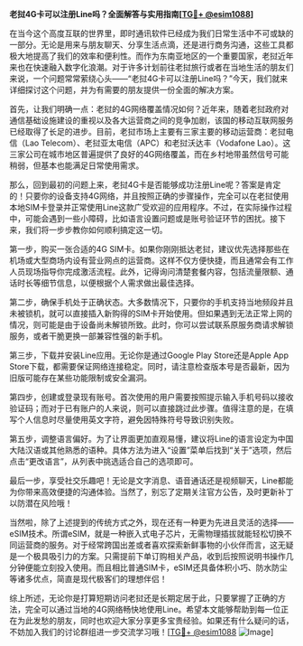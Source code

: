 **老挝4G卡可以注册Line吗？全面解答与实用指南[[TG💪+ @esim1088](https://t.me/s/esim1088)]**

在当今这个高度互联的世界里，即时通讯软件已经成为我们日常生活中不可或缺的一部分。无论是用来与朋友聊天、分享生活点滴，还是进行商务沟通，这些工具都极大地提高了我们的效率和便利性。而作为东南亚地区的一个重要国家，老挝近年来也在快速融入数字化浪潮。对于许多计划前往老挝旅行或者在当地生活的朋友们来说，一个问题常常萦绕心头——“老挝4G卡可以注册Line吗？”今天，我们就来详细探讨这个问题，并为有需要的朋友提供一份全面的解决方案。

首先，让我们明确一点：老挝的4G网络覆盖情况如何？近年来，随着老挝政府对通信基础设施建设的重视以及各大运营商之间的竞争加剧，该国的移动互联网服务已经取得了长足的进步。目前，老挝市场上主要有三家主要的移动运营商：老挝电信（Lao Telecom）、老挝亚太电信（APC）和老挝沃达丰（Vodafone Lao）。这三家公司在城市地区普遍提供了良好的4G网络覆盖，而在乡村地带虽然信号可能稍弱，但基本也能满足日常使用需求。

那么，回到最初的问题上来，老挝4G卡是否能够成功注册Line呢？答案是肯定的！只要你的设备支持4G网络，并且按照正确的步骤操作，完全可以在老挝使用本地SIM卡登录并正常使用Line这款广受欢迎的应用程序。不过，在实际操作过程中，可能会遇到一些小障碍，比如语言设置问题或是账号验证环节的困扰。接下来，我们将一步步教你如何顺利搞定这一切。

第一步，购买一张合适的4G SIM卡。如果你刚刚抵达老挝，建议优先选择那些在机场或大型商场内设有营业网点的运营商。这样不仅方便快捷，而且通常会有工作人员现场指导你完成激活流程。此外，记得询问清楚套餐内容，包括流量限额、通话时长等细节信息，以便根据个人需求做出最佳选择。

第二步，确保手机处于正确状态。大多数情况下，只要你的手机支持当地频段并且未被锁机，就可以直接插入新购得的SIM卡开始使用。但如果遇到无法正常上网的情况，则可能是由于设备尚未解锁所致。此时，你可以尝试联系原服务商请求解锁服务，或者干脆更换一部兼容性强的新手机。

第三步，下载并安装Line应用。无论你是通过Google Play Store还是Apple App Store下载，都需要保证网络连接稳定。同时，请注意检查版本号是否最新，因为旧版可能存在某些功能限制或安全漏洞。

第四步，创建或登录现有账号。首次使用的用户需要按照提示输入手机号码以接收验证码；而对于已有账户的人来说，则可以直接跳过此步骤。值得注意的是，在填写个人信息时尽量使用英文字符，避免因特殊符号导致识别失败。

第五步，调整语言偏好。为了让界面更加直观易懂，建议将Line的语言设定为中国大陆汉语或其他熟悉的语种。具体方法为进入“设置”菜单后找到“关于”选项，然后点击“更改语言”，从列表中挑选适合自己的选项即可。

最后一步，享受社交乐趣吧！无论是文字消息、语音通话还是视频聊天，Line都能为你带来高效便捷的沟通体验。当然了，别忘了定期关注官方公告，及时更新补丁以防潜在风险哦！

当然啦，除了上述提到的传统方式之外，现在还有一种更为先进且灵活的选择——eSIM技术。所谓eSIM，就是一种嵌入式电子芯片，无需物理插拔就能轻松切换不同运营商的服务。对于经常跨国出差或者喜欢探索新鲜事物的小伙伴而言，这无疑是一个极具吸引力的方案。只需提前下单订购相关产品，收到后按照说明书操作几分钟便能立刻投入使用。而且相比普通SIM卡，eSIM还具备体积小巧、防水防尘等诸多优点，简直是现代极客们的理想伴侣！

综上所述，无论你是打算短期访问老挝还是长期定居于此，只要掌握了正确的方法，完全可以通过当地的4G网络畅快地使用Line。希望本文能够帮助到每一位正在为此发愁的朋友，同时也欢迎大家分享更多宝贵经验。如果还有什么疑问的话，不妨加入我们的讨论群组进一步交流学习哦！[[TG💪+ @esim1088](https://t.me/s/esim1088) ![Image](https://i.postimg.cc/4NQfJmqS/Snipaste-2025-05-13-00-14-12.png)]